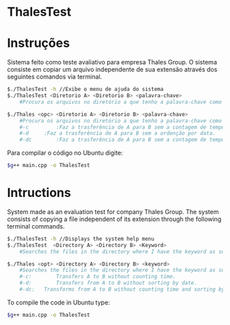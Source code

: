 # ThalesTest

# Instruções

Sistema feito como teste avaliativo para empresa Thales Group.
O sistema consiste em copiar um arquivo independente de sua extensão através dos seguintes comandos via terminal.

```sh
$./ThalesTest -h //Exibe o menu de ajuda do sistema
$./ThalesTest <Diretorio A> <Diretorio B> <palavra-chave> 
    #Procura os arquivos no diretório a que tenho a palavra-chave como substring copia os arquivos obdecendo a ordem decrescente data de manipulção, do mais novo por mais antigo e fazendo sua cópia a cada 60 segundos.

$./Thales <opc> <Diretorio A> <Diretorio B> <palavra-chave>
	#Procura os arquivos no diretório a que tenho a palavra-chave como substring copia os arquivos obdecendo as opções digitados no parametro opções<opc> que são os seguinte:
	#-c 		:Faz a trasferência de A para B sem a contagem de tempo.
	#-d		:Faz a trasferência de A para B sem a ordenção por data.
	#-dc		:Faz a trasferência de A para B sem a contagem de tempo e a ordenção por data.

```

Para compilar o código no Ubuntu digite:
```sh
$g++ main.cpp -o ThalesTest
```
# Intructions

System made as an evaluation test for company Thales Group.
The system consists of copying a file independent of its extension through the following terminal commands.

```sh
$./ThalesTest -h //Displays the system help menu
$./ThalesTest  <Directory A> <Directory B> <Keyword>
	#Searches the files in the directory where I have the keyword as substring copies the 	files obduting the descending order date of manipulation, from the oldest to the oldest and making your copy every 60 seconds.

$./Thales <opt> <Directory A> <Directory B> <keyword>
	#Searches the files in the directory where I have the keyword as substring copies the files by obferencing the options typed in the <opc> options switch which are as follows:
	#-c:		Transfers A to B without counting time.
	#-d:		Transfers from A to B without sorting by date.
	#-dc:	Transforms from A to B without counting time and sorting by date.
```

To compile the code in Ubuntu type:
```sh
$g++ main.cpp -o ThalesTest
```
